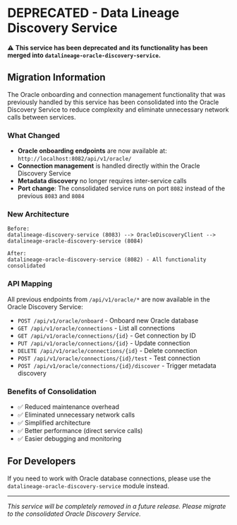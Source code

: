 # DEPRECATED - Data Lineage Discovery Service

⚠️ **This service has been deprecated and its functionality has been merged into `datalineage-oracle-discovery-service`.**

## Migration Information

The Oracle onboarding and connection management functionality that was previously handled by this service has been consolidated into the Oracle Discovery Service to reduce complexity and eliminate unnecessary network calls between services.

### What Changed

- **Oracle onboarding endpoints** are now available at: `http://localhost:8082/api/v1/oracle/`
- **Connection management** is handled directly within the Oracle Discovery Service
- **Metadata discovery** no longer requires inter-service calls
- **Port change**: The consolidated service runs on port `8082` instead of the previous `8083` and `8084`

### New Architecture

```
Before:
datalineage-discovery-service (8083) --> OracleDiscoveryClient --> datalineage-oracle-discovery-service (8084)

After:
datalineage-oracle-discovery-service (8082) - All functionality consolidated
```

### API Mapping

All previous endpoints from `/api/v1/oracle/*` are now available in the Oracle Discovery Service:

- `POST /api/v1/oracle/onboard` - Onboard new Oracle database
- `GET /api/v1/oracle/connections` - List all connections  
- `GET /api/v1/oracle/connections/{id}` - Get connection by ID
- `PUT /api/v1/oracle/connections/{id}` - Update connection
- `DELETE /api/v1/oracle/connections/{id}` - Delete connection
- `POST /api/v1/oracle/connections/{id}/test` - Test connection
- `POST /api/v1/oracle/connections/{id}/discover` - Trigger metadata discovery

### Benefits of Consolidation

- ✅ Reduced maintenance overhead
- ✅ Eliminated unnecessary network calls
- ✅ Simplified architecture
- ✅ Better performance (direct service calls)
- ✅ Easier debugging and monitoring

## For Developers

If you need to work with Oracle database connections, please use the `datalineage-oracle-discovery-service` module instead.

---

*This service will be completely removed in a future release. Please migrate to the consolidated Oracle Discovery Service.*